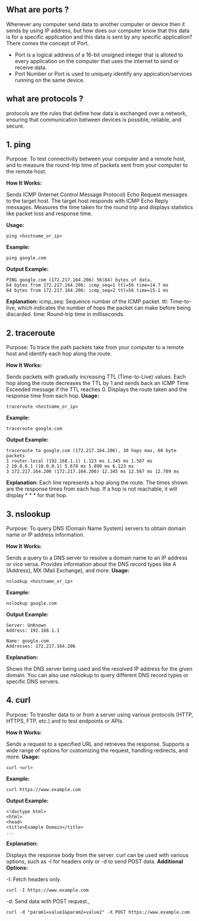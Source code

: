 ## What are ports ?

Whenever any computer send data to another computer or device then it sends by using IP address, but how does our computer know that this data is for a specific application and this data is sent by any specific application? There comes the concept of Port.

- Port is a logical address of a 16-bit unsigned integer that is alloted to every application on the computer that uses the internet to send or receive data.
- Port Number or Port is used to uniquely identify any appication/services running on the same device.

## what are protocols ?

protocols are the rules that define how data is exchanged over a network, ensuring that communication between devices is possible, reliable, and secure.

## 1. ping

Purpose: To test connectivity between your computer and a remote host, and to measure the round-trip time of packets sent from your computer to the remote host.

**How It Works:**

Sends ICMP (Internet Control Message Protocol) Echo Request messages to the target host.
The target host responds with ICMP Echo Reply messages.
Measures the time taken for the round trip and displays statistics like packet loss and response time.

**Usage:**

```
ping <hostname_or_ip>
```

**Example:**

```
ping google.com
```

**Output Example:**

```
PING google.com (172.217.164.206) 56(84) bytes of data.
64 bytes from 172.217.164.206: icmp_seq=1 ttl=56 time=14.7 ms
64 bytes from 172.217.164.206: icmp_seq=2 ttl=56 time=15.1 ms
```

**Explanation:**
icmp_seq: Sequence number of the ICMP packet.
ttl: Time-to-live, which indicates the number of hops the packet can make before being discarded.
time: Round-trip time in milliseconds.

## 2. traceroute

Purpose: To trace the path packets take from your computer to a remote host and identify each hop along the route.

**How It Works:**

Sends packets with gradually increasing TTL (Time-to-Live) values.
Each hop along the route decreases the TTL by 1 and sends back an ICMP Time Exceeded message if the TTL reaches 0.
Displays the route taken and the response time from each hop.
**Usage:**

```
traceroute <hostname_or_ip>
```

**Example:**

```
traceroute google.com
```

**Output Example:**

```
traceroute to google.com (172.217.164.206), 30 hops max, 60 byte packets
1 router.local (192.168.1.1) 1.123 ms 1.345 ms 1.567 ms
2 10.0.0.1 (10.0.0.1) 5.678 ms 5.890 ms 6.123 ms
3 172.217.164.206 (172.217.164.206) 12.345 ms 12.567 ms 12.789 ms
```

**Explanation:**
Each line represents a hop along the route.
The times shown are the response times from each hop.
If a hop is not reachable, it will display \* \* \* for that hop.

## 3. nslookup

Purpose: To query DNS (Domain Name System) servers to obtain domain name or IP address information.

**How It Works:**

Sends a query to a DNS server to resolve a domain name to an IP address or vice versa.
Provides information about the DNS record types like A (Address), MX (Mail Exchange), and more.
**Usage:**

```
nslookup <hostname_or_ip>
```

**Example:**

```
nslookup google.com
```

**Output Example:**

```
Server: UnKnown
Address: 192.168.1.1

Name: google.com
Addresses: 172.217.164.206
```

**Explanation:**

Shows the DNS server being used and the resolved IP address for the given domain.
You can also use nslookup to query different DNS record types or specific DNS servers.

## 4. curl

Purpose: To transfer data to or from a server using various protocols (HTTP, HTTPS, FTP, etc.) and to test endpoints or APIs.

**How It Works:**

Sends a request to a specified URL and retrieves the response.
Supports a wide range of options for customizing the request, handling redirects, and more.
**Usage:**

```
curl <url>
```

**Example:**

```
curl https://www.example.com
```

**Output Example:**

```
<!doctype html>
<html>
<head>
<title>Example Domain</title>
...
```

**Explanation:**

Displays the response body from the server.
curl can be used with various options, such as -I for headers only or -d to send POST data.
**Additional Options:**

-I: Fetch headers only.

```
curl -I https://www.example.com
```

-d: Send data with POST request.,

```
curl -d "param1=value1&param2=value2" -X POST https://www.example.com
```
